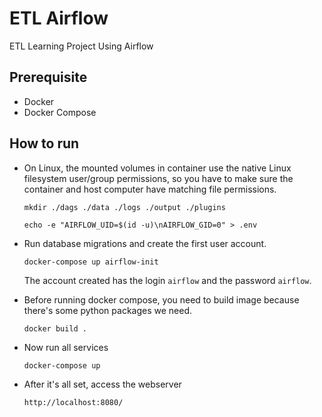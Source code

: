 # ETL Airflow

ETL Learning Project Using Airflow

## Prerequisite

- Docker
- Docker Compose

## How to run

- On Linux, the mounted volumes in container use the native Linux filesystem user/group permissions, so you have to make sure the container and host computer have matching file permissions.

    ```mkdir ./dags ./data ./logs ./output ./plugins```

    ```echo -e "AIRFLOW_UID=$(id -u)\nAIRFLOW_GID=0" > .env```

- Run database migrations and create the first user account.

    ```docker-compose up airflow-init```

    The account created has the login `airflow` and the password `airflow`.

- Before running docker compose, you need to build image because there's some python packages we need.

    ```docker build .```

- Now run all services

    ```docker-compose up```

- After it's all set, access the webserver

    ```http://localhost:8080/```
